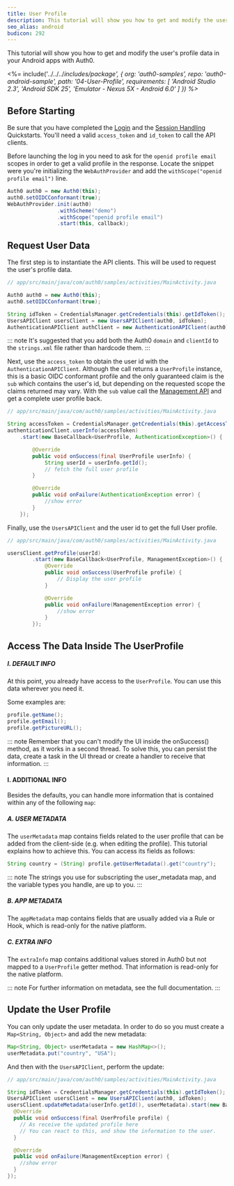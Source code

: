 ```yaml
---
title: User Profile
description: This tutorial will show you how to get and modify the user's profile data.
seo_alias: android
budicon: 292
---
```


This tutorial will show you how to get and modify the user's profile data in your Android apps with Auth0.

<%= include('../../../_includes/_package', {
  org: 'auth0-samples',
  repo: 'auth0-android-sample',
  path: '04-User-Profile',
  requirements: [
    'Android Studio 2.3',
    'Android SDK 25',
    'Emulator - Nexus 5X - Android 6.0'
  ]
}) %>__

## Before Starting

Be sure that you have completed the [Login](/quickstart/native/android/00-login) and the [Session Handling](/quickstart/native/android/03-session-handling) Quickstarts. You'll need a valid `access_token` and `id_token` to call the API clients.

Before launching the log in you need to ask for the `openid profile email` scopes in order to get a valid profile in the response. Locate the snippet were you're initializing the `WebAuthProvider` and add the `withScope("openid profile email")` line.

```java
Auth0 auth0 = new Auth0(this);
auth0.setOIDCConformant(true);
WebAuthProvider.init(auth0)
                .withScheme("demo")
                .withScope("openid profile email")
                .start(this, callback);
```

## Request User Data

The first step is to instantiate the API clients. This will be used to request the user's profile data.

```java
// app/src/main/java/com/auth0/samples/activities/MainActivity.java

Auth0 auth0 = new Auth0(this);
auth0.setOIDCConformant(true);

String idToken = CredentialsManager.getCredentials(this).getIdToken();
UsersAPIClient usersClient = new UsersAPIClient(auth0, idToken);
AuthenticationAPIClient authClient = new AuthenticationAPIClient(auth0);
```

::: note
It's suggested that you add both the Auth0 `domain` and `clientId` to the `strings.xml` file rather than hardcode them.
:::

Next, use the `access_token` to obtain the user id with the `AuthenticationAPIClient`. Although the call returns a `UserProfile` instance, this is a basic OIDC conformant profile and the only guaranteed claim is the `sub` which contains the user's id, but depending on the requested scope the claims returned may vary. With the `sub` value call the [Management API](https://auth0.com/docs/api/management/v2#!/Users) and get a complete user profile back.


```java
// app/src/main/java/com/auth0/samples/activities/MainActivity.java

String accessToken = CredentialsManager.getCredentials(this).getAccessToken();
authenticationClient.userInfo(accessToken)
    .start(new BaseCallback<UserProfile, AuthenticationException>() {

        @Override
        public void onSuccess(final UserProfile userInfo) {
            String userId = userInfo.getId();
            // fetch the full user profile
        }

        @Override
        public void onFailure(AuthenticationException error) {
            //show error
        }
    });
```

Finally, use the `UsersAPIClient` and the user id to get the full User profile.

```java
// app/src/main/java/com/auth0/samples/activities/MainActivity.java

usersClient.getProfile(userId)
        .start(new BaseCallback<UserProfile, ManagementException>() {
            @Override
            public void onSuccess(UserProfile profile) {
                // Display the user profile
            }

            @Override
            public void onFailure(ManagementException error) {
                //show error
            }
        });
```


## Access The Data Inside The UserProfile

##### I. DEFAULT INFO

At this point, you already have access to the `UserProfile`.
You can use this data wherever you need it.

Some examples are:

```java
profile.getName();
profile.getEmail();
profile.getPictureURL();
```

::: note
Remember that you can't modify the UI inside the onSuccess() method, as it works in a second thread. To solve this, you can persist the data, create a task in the UI thread or create a handler to receive that information.
:::

#### I. ADDITIONAL INFO

Besides the defaults, you can handle more information that is contained within any of the following `map`:

##### A. USER METADATA

The `userMetadata` map contains fields related to the user profile that can be added from the client-side (e.g. when editing the profile). This tutorial explains how to achieve this. You can access its fields as follows:

```java
String country = (String) profile.getUserMetadata().get("country");
```

::: note
The strings you use for subscripting the user_metadata map, and the variable types you handle, are up to you.
:::

##### B. APP METADATA

The `appMetadata` map contains fields that are usually added via a Rule or Hook, which is read-only for the native platform.

##### C. EXTRA INFO

The `extraInfo` map contains additional values stored in Auth0 but not mapped to a `UserProfile` getter method. That information is read-only for the native platform.

::: note
For further information on metadata, see the full documentation.
:::

## Update the User Profile

You can only update the user metadata. In order to do so you must create a `Map<String, Object>` and add the new metadata:

```java
Map<String, Object> userMetadata = new HashMap<>();
userMetadata.put("country", "USA");
```

And then with the `UsersAPIClient`, perform the update:

```java
// app/src/main/java/com/auth0/samples/activities/MainActivity.java

String idToken = CredentialsManager.getCredentials(this).getIdToken();
UsersAPIClient usersClient = new UsersAPIClient(auth0, idToken);
usersClient.updateMetadata(userInfo.getId(), userMetadata).start(new BaseCallback<UserProfile, ManagementException>() {
  @Override
  public void onSuccess(final UserProfile profile) {
    // As receive the updated profile here
    // You can react to this, and show the information to the user.
  }

  @Override
  public void onFailure(ManagementException error) {
    //show error
  }
});
```
